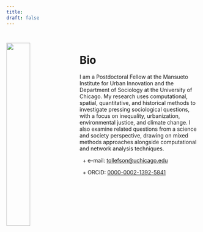 ```yaml
---
title: 
draft: false
---
```


<img src="/images/portrait.jpg" style="float: left; width: 35%; margin-right: 3%; margin-bottom: 0.5em;margin-top: 2em">
</a>

</br>

# Bio

I am a Postdoctoral Fellow at the Mansueto Institute for Urban Innovation and the Department of Sociology at the University of Chicago. My research uses computational, spatial, quantitative, and historical methods to investigate pressing sociological questions, with a focus on inequality, urbanization, environmental justice, and climate change. I also examine related questions from a science and society perspective, drawing on mixed methods approaches alongside computational and network analysis techniques.

&nbsp; \+  e-mail: [tollefson@uchicago.edu](mailto:tollefson@uchicago.edu)

&nbsp; \+ ORCiD: <a target="_blank" href="https://orcid.org/0000-0002-1392-5841">0000-0002-1392-5841</a>





